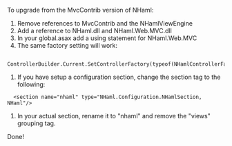 To upgrade from the MvcContrib version of NHaml:

  1. Remove references to MvcContrib and the NHamlViewEngine
  1. Add a reference to NHaml.dll and NHaml.Web.MVC.dll
  1. In your global.asax add a using statement for NHaml.Web.MVC
  1. The same factory setting will work:
```
  ControllerBuilder.Current.SetControllerFactory(typeof(NHamlControllerFactory));
```
  1. If you have setup a configuration section, change the section tag to the following:
```
  <section name="nhaml" type="NHaml.Configuration.NHamlSection, NHaml"/>
```
  1. In your actual section, rename it to "nhaml" and remove the "views" grouping tag.

Done!